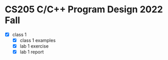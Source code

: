 # CS205 C/C++ Program Design 2022 Fall

- [x] class 1
  - [x] class 1 examples
  - [x] lab 1 exercise
  - [x] lab 1 report